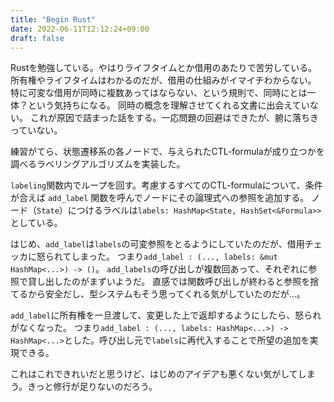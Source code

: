 ```yaml
---
title: "Begin Rust"
date: 2022-06-11T12:12:24+09:00
draft: false
---
```


Rustを勉強している。やはりライフタイムとか借用のあたりで苦労している。
所有権やライフタイムはわかるのだが、借用の仕組みがイマイチわからない。
特に可変な借用が同時に複数あってはならない、という規則で、同時にとは一体？という気持ちになる。
同時の概念を理解させてくれる文書に出会えていない。
これが原因で詰まった話をする。一応問題の回避はできたが、腑に落ちきっていない。

練習がてら、状態遷移系の各ノードで、与えられたCTL-formulaが成り立つかを調べるラベリングアルゴリズムを実装した。

`labeling`関数内でループを回す。考慮するすべてのCTL-formulaについて、条件が合えば `add_label` 関数を呼んでノードにその論理式への参照を追加する。
ノード（`State`）につけるラベルは`labels: HashMap<State, HashSet<&Formula>>`としている。

はじめ、`add_label`は`labels`の可変参照をとるようにしていたのだが、借用チェッカに怒られてしまった。
つまり`add_label : (..., labels: &mut HashMap<...>) -> ()`。
`add_labels`の呼び出しが複数回あって、それぞれに参照で貸し出したのがまずいようだ。
直感では関数呼び出しが終わると参照を捨てるから安全だし、型システムもそう思ってくれる気がしていたのだが...。

`add_label`に所有権を一旦渡して、変更した上で返却するようにしたら、怒られがなくなった。
つまり`add_label : (..., labels: HashMap<...>) -> HashMap<...>`とした。呼び出し元で`labels`に再代入することで所望の追加を実現できる。

これはこれできれいだと思うけど、はじめのアイデアも悪くない気がしてしまう。きっと修行が足りないのだろう。


